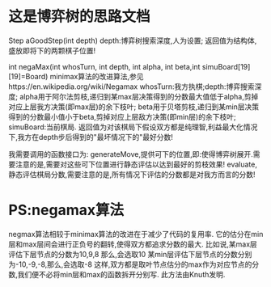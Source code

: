 # 这是博弈树的思路文档

Step aGoodStep(int depth)
depth:博弈树搜索深度,人为设置;
返回值为结构体,盛放即将下的两颗棋子位置!

int negaMax(int whosTurn, int depth, int alpha, int beta,int simuBoard[19][19]=Board)
minimax算法的改进算法,参见https://en.wikipedia.org/wiki/Negamax
whosTurn:我方执棋;depth:博弈搜索深度;
alpha用于阿尔法剪枝,递归到某max层决策得到的分数最大值低于alpha,剪掉对应上层我方决策(即max层)的余下枝叶;
beta用于贝塔剪枝,递归到某min层决策得到的分数最小值小于beta,剪掉对应上层敌方决策(即min层)的余下枝叶;
simuBoard:当前棋局.
返回值为对该棋局下假设双方都是纯理智,利益最大化情况下,我方在depth步后得到的"最坏情况下的"最好分数!

我需要调用的函数接口为:
generateMove,提供可下的位置,即:使得博弈树展开.需要注意的是,需要对这些可下位置进行静态评估以达到最好的剪枝效果!
evaluate,静态评估棋局分数,需要注意的是,所有情况下评估的分数都是对我方而言的分数!

# PS:negamax算法
   negmax算法相较于minimax算法的改进在于减少了代码的复用率.
   它的估分在min层和max层间会进行正负号的翻转,使得双方都追求分数的最大.
   比如说,某max层评估下层节点的分数为10,9,8 那么,会选取10
         某min层评估下层节点的分数分别为-10,-9,-8,那么,会选取-8
    这样,双方都是取叶节点估分的max作为对应节点的分数,我们便不必将min层和max的函数拆开分别写.
    此方法由Knuth发明.